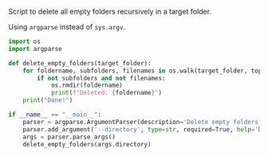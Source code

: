Script to delete all empty folders recursively in a target folder.

Using `argparse` instead of `sys.argv`.

```python
import os
import argparse

def delete_empty_folders(target_folder):
    for foldername, subfolders, filenames in os.walk(target_folder, topdown=False):
        if not subfolders and not filenames:
            os.rmdir(foldername)
            print(f"Deleted: {foldername}")
    print("Done!")

if __name__ == "__main__":
    parser = argparse.ArgumentParser(description='Delete empty folders in a directory')
    parser.add_argument('--directory', type=str, required=True, help='Directory to search in')
    args = parser.parse_args()
    delete_empty_folders(args.directory)
```